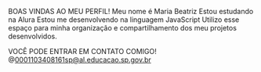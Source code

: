 BOAS VINDAS AO MEU PERFIL!
Meu nome é Maria Beatriz 
Estou estudando na Alura
Estou me desenvolvendo na linguagem JavaScript
Utilizo esse espaço para minha organização e compartilhamento dos meu projetos desenvolvidos.

VOCÊ PODE ENTRAR EM CONTATO COMIGO!
@0001103408161sp@al.educacao.sp.gov.br
